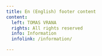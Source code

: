 ```yaml
---
title: En (English) footer content
content:
  left: TOMAS VRANA
  rights: All rights reserved
  info: Information
  infolink: /information/

---
```

